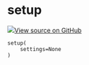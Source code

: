 # setup

<!-- Insert buttons and diff -->


[![](https://www.tensorflow.org/images/GitHub-Mark-32px.png)View source on GitHub](https://www.github.com/wandb/client/tree/master/wandb/sdk/wandb_setup.py#L246-L248)






<pre><code>setup(
    settings=None
)</code></pre>



<!-- Placeholder for "Used in" -->
